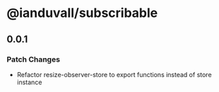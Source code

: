 # @ianduvall/subscribable

## 0.0.1

### Patch Changes

- Refactor resize-observer-store to export functions instead of store instance
